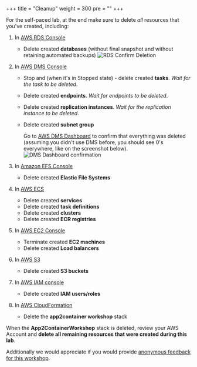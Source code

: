+++
title = "Cleanup"
weight = 300
pre = "<b></b>"
+++

For the self-paced lab, at the end make sure to delete _all_ resources that you've created, including:

1. In <a href="https://us-west-2.console.aws.amazon.com/rds/home?region=us-west-2#databases:" target="_blank">AWS RDS Console</a>
   - Delete created **databases** (without final snapshot and without retaining automated backups)
    ![RDS Confirm Deletion](/cleanup/db-delete-confirm.en.png)

2. In <a href="https://us-west-2.console.aws.amazon.com/dms/v2/home?region=us-west-2#replicationInstances" target="_blank">AWS DMS Console</a>
   - Stop and (when it's in Stopped state) - delete created **tasks**. *Wait for the task to be deleted*.
   - Delete created **endpoints**. *Wait for endpoints to be deleted*.
   - Delete created **replication instances**. *Wait for the replication instance to be deleted*.
   - Delete created **subnet group**

     Go to <a href="https://us-west-2.console.aws.amazon.com/dms/v2/home?region=us-west-2#dashboard" target="_blank">AWS DMS Dashboard</a> to confirm that everything was deleted (assuming you didn't use DMS before, you should see 0's everywhere, like on the screenshot below).
     ![DMS Dashboard confirmation](/cleanup/dms-dashboard-final.en.png)

3. In <a href="https://us-west-2.console.aws.amazon.com/efs/home?region=us-west-2" target="_blank">Amazon EFS Console</a>
   - Delete created **Elastic File Systems**

4. In <a href="https://us-west-2.console.aws.amazon.com/ecs/home?region=us-west-2#/getStarted" target="_blank">AWS ECS</a>
   - Delete created **services**
   - Delete created **task definitions**
   - Delete created **clusters**
   - Delete created **ECR registries**

5. In <a href="https://us-west-2.console.aws.amazon.com/ec2/v2/home?region=us-west-2#Home:" target="_blank">AWS EC2 Console</a>
   - Terminate created **EC2 machines**
   - Delete created **Load balancers**

6. In <a href="https://s3.console.aws.amazon.com/s3/" target="_blank">AWS S3</a>
   - Delete created **S3 buckets**

7. In <a href="https://console.aws.amazon.com/iam/" target="_blank">AWS IAM console</a>
   - Delete created **IAM users/roles**

8. In <a href="https://us-west-2.console.aws.amazon.com/cloudformation/home?region=us-west-2#/stacks" target="_blank">AWS CloudFormation</a>
   - Delete the **app2container workshop** stack

When the **App2ContainerWorkshop** stack is deleted, review your AWS Account and **delete all remaining resources that were created during this lab**.

Additionally we would appreciate if you would provide <a href="https://eventbox.dev/survey/QRHSVTI">anonymous feedback for this workshop</a>.
